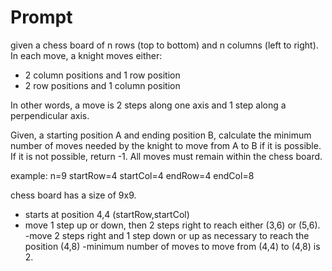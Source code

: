 # Prompt

given a chess board of n rows (top to bottom) and n columns (left to right).
In each move, a knight moves either:
- 2 column positions and 1 row position
- 2 row positions and 1 column position

In other words, a move is 2 steps along one axis and 1 step along a perpendicular axis.

Given, a starting position A and ending position B, calculate the minimum number of moves needed by the knight to move from A to B if it is possible. If it is not possible, return -1. All moves must remain within the chess board.

example:
n=9
startRow=4
startCol=4
endRow=4
endCol=8

chess board has a size of 9x9.
- starts at position 4,4 (startRow,startCol)
- move 1 step up or down, then 2 steps right to reach either (3,6) or (5,6).
-move 2 steps right and 1 step down or up as necessary to reach the position (4,8)
-minimum number of moves to move from (4,4) to (4,8) is 2.